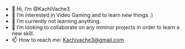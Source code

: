 - 👋 Hi, I’m @KachiVache3
- 👀 I’m interested in Video Gaming and to learn new things :)
- 🌱 I’m currently not learning anything.
- 💞️ I’m looking to collaborate on any mminor projects in order to learn a new skill.
- 📫 How to reach me: Kachivache3@gmail.com

<!---
KachiVache3/KachiVache3 is a ✨ special ✨ repository because its `README.md` (this file) appears on your GitHub profile.
You can click the Preview link to take a look at your changes.
--->
